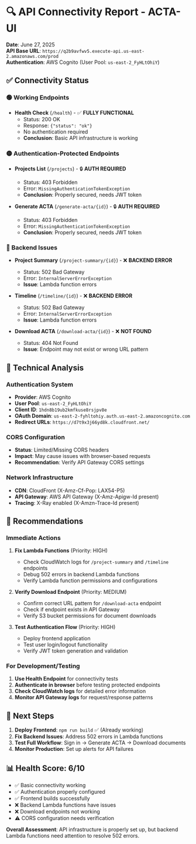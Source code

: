 # 🔍 API Connectivity Report - ACTA-UI

**Date**: June 27, 2025  
**API Base URL**: `https://q2b9avfwv5.execute-api.us-east-2.amazonaws.com/prod`  
**Authentication**: AWS Cognito (User Pool: `us-east-2_FyHLtOhiY`)

## ✅ Connectivity Status

### 🟢 Working Endpoints
- **Health Check** (`/health`) - ✅ **FULLY FUNCTIONAL**
  - Status: 200 OK
  - Response: `{"status": "ok"}`
  - No authentication required
  - **Conclusion**: Basic API infrastructure is working

### 🟡 Authentication-Protected Endpoints
- **Projects List** (`/projects`) - 🔒 **AUTH REQUIRED**
  - Status: 403 Forbidden
  - Error: `MissingAuthenticationTokenException`
  - **Conclusion**: Properly secured, needs JWT token

- **Generate ACTA** (`/generate-acta/{id}`) - 🔒 **AUTH REQUIRED**
  - Status: 403 Forbidden
  - Error: `MissingAuthenticationTokenException`
  - **Conclusion**: Properly secured, needs JWT token

### 🔴 Backend Issues
- **Project Summary** (`/project-summary/{id}`) - ❌ **BACKEND ERROR**
  - Status: 502 Bad Gateway
  - Error: `InternalServerErrorException`
  - **Issue**: Lambda function errors

- **Timeline** (`/timeline/{id}`) - ❌ **BACKEND ERROR**
  - Status: 502 Bad Gateway
  - Error: `InternalServerErrorException`
  - **Issue**: Lambda function errors

- **Download ACTA** (`/download-acta/{id}`) - ❌ **NOT FOUND**
  - Status: 404 Not Found
  - **Issue**: Endpoint may not exist or wrong URL pattern

## 🔧 Technical Analysis

### Authentication System
- **Provider**: AWS Cognito
- **User Pool**: `us-east-2_FyHLtOhiY`
- **Client ID**: `1hdn8b19ub2kmfkuse8rsjpv8e`
- **OAuth Domain**: `us-east-2-fyhltohiy.auth.us-east-2.amazoncognito.com`
- **Redirect URLs**: `https://d7t9x3j66yd8k.cloudfront.net/`

### CORS Configuration
- **Status**: Limited/Missing CORS headers
- **Impact**: May cause issues with browser-based requests
- **Recommendation**: Verify API Gateway CORS settings

### Network Infrastructure
- **CDN**: CloudFront (X-Amz-Cf-Pop: LAX54-P5)
- **API Gateway**: AWS API Gateway (X-Amz-Apigw-Id present)
- **Tracing**: X-Ray enabled (X-Amzn-Trace-Id present)

## 🎯 Recommendations

### Immediate Actions
1. **Fix Lambda Functions** (Priority: HIGH)
   - Check CloudWatch logs for `/project-summary` and `/timeline` endpoints
   - Debug 502 errors in backend Lambda functions
   - Verify Lambda function permissions and configurations

2. **Verify Download Endpoint** (Priority: MEDIUM)
   - Confirm correct URL pattern for `/download-acta` endpoint
   - Check if endpoint exists in API Gateway
   - Verify S3 bucket permissions for document downloads

3. **Test Authentication Flow** (Priority: HIGH)
   - Deploy frontend application
   - Test user login/logout functionality
   - Verify JWT token generation and validation

### For Development/Testing
1. **Use Health Endpoint** for connectivity tests
2. **Authenticate in browser** before testing protected endpoints
3. **Check CloudWatch logs** for detailed error information
4. **Monitor API Gateway logs** for request/response patterns

## 🚀 Next Steps

1. **Deploy Frontend**: `npm run build` ✅ (Already working)
2. **Fix Backend Issues**: Address 502 errors in Lambda functions
3. **Test Full Workflow**: Sign in → Generate ACTA → Download documents
4. **Monitor Production**: Set up alerts for API failures

## 📊 Health Score: 6/10
- ✅ Basic connectivity working
- ✅ Authentication properly configured
- ✅ Frontend builds successfully
- ❌ Backend Lambda functions have issues
- ❌ Download endpoints not working
- ⚠️ CORS configuration needs verification

**Overall Assessment**: API infrastructure is properly set up, but backend Lambda functions need attention to resolve 502 errors.

